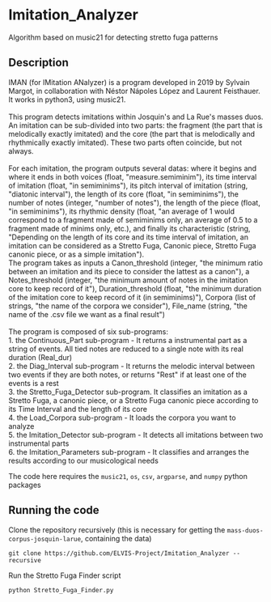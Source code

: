 # Imitation_Analyzer
Algorithm based on music21 for detecting stretto fuga patterns


## Description
IMAN (for IMitation ANalyzer) is a program developed in 2019 by Sylvain Margot, in collaboration with Néstor Nápoles López and Laurent Feisthauer. It works in python3, using music21. <br /> <br /> This program detects imitations within Josquin\'s and La Rue\'s masses duos. An imitation can be sub-divided into two parts: the fragment (the part that is melodically exactly imitated) and the core (the part that is melodically and rhythmically exactly imitated). These two parts often coincide, but not always. <br /> <br /> For each imitation, the program outputs several datas: where it begins and where it ends in both voices (float, "measure.semiminim"), its time interval of imitation (float, "in semiminims"), its pitch interval of imitation (string, "diatonic interval"), the length of its core (float, "in semiminims"), the number of notes (integer, "number of notes"), the length of the piece (float, "in semiminims"), its rhythmic density (float, "an average of 1 would correspond to a fragment made of semiminims only, an average of 0.5 to a fragment made of minims only, etc.), and finally its characteristic (string, "Depending on the length of its core and its time interval of imitation, an imitation can be considered as a Stretto Fuga, Canonic piece, Stretto Fuga canonic piece, or as a simple imitation"). <br /> The program takes as inputs a Canon_threshold (integer, "the minimum ratio between an imitation and its piece to consider the lattest as a canon"), a Notes_threshold (integer, "the minimum amount of notes in the imitation core to keep record of it"), Duration_threshold (float, "the minimum duration of the imitation core to keep record of it (in semiminims)"), Corpora (list of strings, "the name of the corpora we consider"), File_name (string, "the name of the .csv file we want as a final result")<br /> <br /> The program is composed of six sub-programs: <br /> 1. the Continuous_Part sub-program - It returns a instrumental part as a string of events. All tied notes are reduced to a single note with its real duration (Real_dur) <br /> 2. the Diag_Interval sub-program - It returns the melodic interval between two events if they are both notes, or returns "Rest" if at least one of the events is a rest <br /> 3. the Stretto_Fuga_Detector sub-program. It classifies an imitation as a Stretto Fuga, a canonic piece, or a Stretto Fuga canonic piece according to its Time Interval and the length of its core <br /> 4. the Load_Corpora sub-program - It loads the corpora you want to analyze <br /> 5. the Imitation_Detector sub-program - It detects all imitations between two instrumental parts <br /> 6. the Imitation_Parameters sub-program - It classifies and arranges the results according to our musicological needs

The code here requires the `music21`, `os`, `csv`, `argparse`, and `numpy` python packages

## Running the code
Clone the repository recursively (this is necessary for getting the `mass-duos-corpus-josquin-larue`, containing the data)

```
git clone https://github.com/ELVIS-Project/Imitation_Analyzer --recursive
```

Run the Stretto Fuga Finder script
```
python Stretto_Fuga_Finder.py
```

